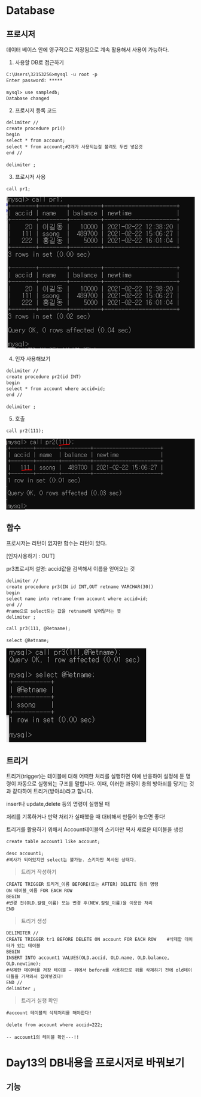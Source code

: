 # Database

## 프로시저

데이터 베이스 안에 영구적으로 저장됨으로 계속 활용해서 사용이 가능하다.



1. 사용할 DB로 접근하기

```mysql
C:\Users\32153256>mysql -u root -p
Enter password: *****

mysql> use sampledb;
Database changed
```



2. 프로시저 등록 코드

```mysql
delimiter //
create procedure pr1()
begin
select * from account;
select * from account;#2개가 사용되는걸 볼려도 두번 넣은것
end //

delimiter ;

```



3. 프로시저 사용

```mysql
call pr1;
```

![image-20210224142603742](md-images/image-20210224142603742.png)



4. 인자 사용해보기

```mysql
delimiter //
create procedure pr2(id INT)
begin
select * from account where accid=id;
end //

delimiter ;
```



5. 호출

```mysql
call pr2(111);
```

![image-20210224142929888](md-images/image-20210224142929888.png)





## 함수

프로시저는 리턴이 없지만 함수는 리턴이 있다.

[인자사용하기 : OUT]

pr3프로시저 설명: accid값을 검색해서 이름을 얻어오는 것

```mysql
delimiter //
create procedure pr3(IN id INT,OUT retname VARCHAR(30))
begin
select name into retname from account where accid=id;
end //
#name으로 select되는 값을 retname에 넣어달라는 뜻
delimiter ;
```



```mysql
call pr3(111, @Retname);

select @Retname;
```

![image-20210224150828271](md-images/image-20210224150828271.png)





## 트리거

트리거(trigger)는 테이블에 대해 어떠한 처리를 실행하면 이에 반응하여 설정해 둔 명령이 자동으로 실행되는 구조를 말합니다. 이때, 이러한 과정이 총의 방아쇠를 당기는 것과 같다하여 트리거(방아쇠)라고 합니다.

insert나 update,delete 등의 명령이 실행될 때

처리를 기록하거나 만약 처리가 실패했을 때 대비해서 만들어 놓으면 좋다!

트리거를 활용하기 위해서 
Account테이블의 스키마만 복사
새로운 테이블을 생성



```mysql
create table account1 like account;

desc account1;
#복사가 되어있지만 select는 불가능. 스키마만 복사된 상태다.
```



> 트리거 작성하기

```mysql
CREATE TRIGGER 트리거_이름 BEFORE(또는 AFTER) DELETE 등의 명령
ON 테이블_이름 FOR EACH ROW
BEGIN
#변경 전(OLD.칼럼_이름) 또는 변경 후(NEW.칼럼_이름)을 이용한 처리
END

```



> 트리거 생성

```mysql
DELIMITER //
CREATE TRIGGER tr1 BEFORE DELETE ON account FOR EACH ROW	#삭제할 데이터가 있는 테이블
BEGIN
INSERT INTO account1 VALUES(OLD.accid, OLD.name, OLD.balance, OLD.newtime);	
#삭제한 데이터를 저장 테이블 – 위에서 before를 사용하므로 위를 삭제하기 전에 old데이터들을 가져와서 집어넣겠다!
END //
delimiter ;
```



> 트리거 실행 확인

```mysql
#account 테이블의 삭제처리를 해야한다!

delete from account where accid=222;

-- account1의 테이블 확인---!!
```





# Day13의 DB내용을 프로시저로 바꿔보기

## 기능





